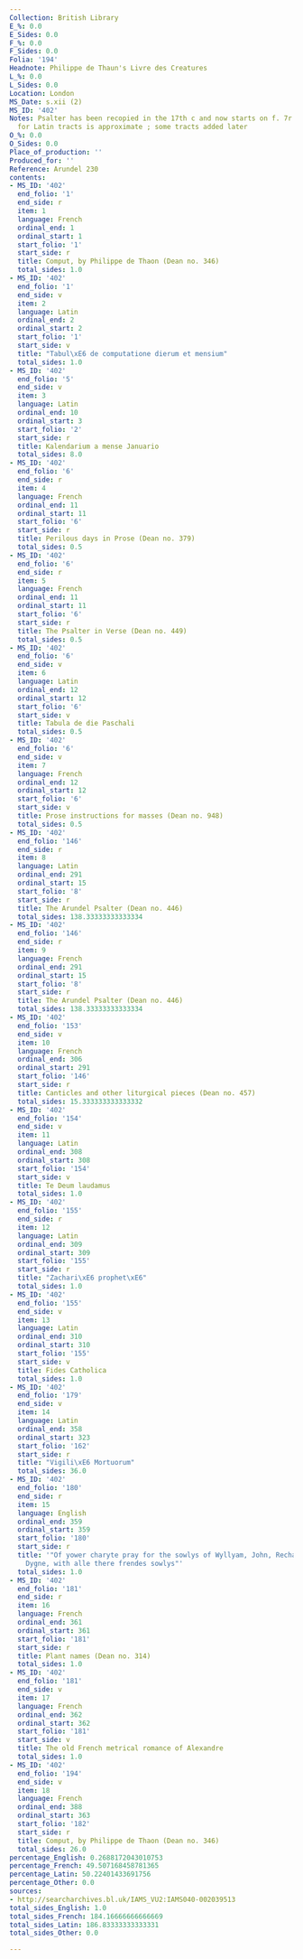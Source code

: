 ```yaml
---
Collection: British Library
E_%: 0.0
E_Sides: 0.0
F_%: 0.0
F_Sides: 0.0
Folia: '194'
Headnote: Philippe de Thaun's Livre des Creatures
L_%: 0.0
L_Sides: 0.0
Location: London
MS_Date: s.xii (2)
MS_ID: '402'
Notes: Psalter has been recopied in the 17th c and now starts on f. 7r ; foliation
  for Latin tracts is approximate ; some tracts added later
O_%: 0.0
O_Sides: 0.0
Place_of_production: ''
Produced_for: ''
Reference: Arundel 230
contents:
- MS_ID: '402'
  end_folio: '1'
  end_side: r
  item: 1
  language: French
  ordinal_end: 1
  ordinal_start: 1
  start_folio: '1'
  start_side: r
  title: Comput, by Philippe de Thaon (Dean no. 346)
  total_sides: 1.0
- MS_ID: '402'
  end_folio: '1'
  end_side: v
  item: 2
  language: Latin
  ordinal_end: 2
  ordinal_start: 2
  start_folio: '1'
  start_side: v
  title: "Tabul\xE6 de computatione dierum et mensium"
  total_sides: 1.0
- MS_ID: '402'
  end_folio: '5'
  end_side: v
  item: 3
  language: Latin
  ordinal_end: 10
  ordinal_start: 3
  start_folio: '2'
  start_side: r
  title: Kalendarium a mense Januario
  total_sides: 8.0
- MS_ID: '402'
  end_folio: '6'
  end_side: r
  item: 4
  language: French
  ordinal_end: 11
  ordinal_start: 11
  start_folio: '6'
  start_side: r
  title: Perilous days in Prose (Dean no. 379)
  total_sides: 0.5
- MS_ID: '402'
  end_folio: '6'
  end_side: r
  item: 5
  language: French
  ordinal_end: 11
  ordinal_start: 11
  start_folio: '6'
  start_side: r
  title: The Psalter in Verse (Dean no. 449)
  total_sides: 0.5
- MS_ID: '402'
  end_folio: '6'
  end_side: v
  item: 6
  language: Latin
  ordinal_end: 12
  ordinal_start: 12
  start_folio: '6'
  start_side: v
  title: Tabula de die Paschali
  total_sides: 0.5
- MS_ID: '402'
  end_folio: '6'
  end_side: v
  item: 7
  language: French
  ordinal_end: 12
  ordinal_start: 12
  start_folio: '6'
  start_side: v
  title: Prose instructions for masses (Dean no. 948)
  total_sides: 0.5
- MS_ID: '402'
  end_folio: '146'
  end_side: r
  item: 8
  language: Latin
  ordinal_end: 291
  ordinal_start: 15
  start_folio: '8'
  start_side: r
  title: The Arundel Psalter (Dean no. 446)
  total_sides: 138.33333333333334
- MS_ID: '402'
  end_folio: '146'
  end_side: r
  item: 9
  language: French
  ordinal_end: 291
  ordinal_start: 15
  start_folio: '8'
  start_side: r
  title: The Arundel Psalter (Dean no. 446)
  total_sides: 138.33333333333334
- MS_ID: '402'
  end_folio: '153'
  end_side: v
  item: 10
  language: French
  ordinal_end: 306
  ordinal_start: 291
  start_folio: '146'
  start_side: r
  title: Canticles and other liturgical pieces (Dean no. 457)
  total_sides: 15.333333333333332
- MS_ID: '402'
  end_folio: '154'
  end_side: v
  item: 11
  language: Latin
  ordinal_end: 308
  ordinal_start: 308
  start_folio: '154'
  start_side: v
  title: Te Deum laudamus
  total_sides: 1.0
- MS_ID: '402'
  end_folio: '155'
  end_side: r
  item: 12
  language: Latin
  ordinal_end: 309
  ordinal_start: 309
  start_folio: '155'
  start_side: r
  title: "Zachari\xE6 prophet\xE6"
  total_sides: 1.0
- MS_ID: '402'
  end_folio: '155'
  end_side: v
  item: 13
  language: Latin
  ordinal_end: 310
  ordinal_start: 310
  start_folio: '155'
  start_side: v
  title: Fides Catholica
  total_sides: 1.0
- MS_ID: '402'
  end_folio: '179'
  end_side: v
  item: 14
  language: Latin
  ordinal_end: 358
  ordinal_start: 323
  start_folio: '162'
  start_side: r
  title: "Vigili\xE6 Mortuorum"
  total_sides: 36.0
- MS_ID: '402'
  end_folio: '180'
  end_side: r
  item: 15
  language: English
  ordinal_end: 359
  ordinal_start: 359
  start_folio: '180'
  start_side: r
  title: '"Of yower charyte pray for the sowlys of Wyllyam, John, Recharde, and Elyzabeth
    Dygne, with alle there frendes sowlys"'
  total_sides: 1.0
- MS_ID: '402'
  end_folio: '181'
  end_side: r
  item: 16
  language: French
  ordinal_end: 361
  ordinal_start: 361
  start_folio: '181'
  start_side: r
  title: Plant names (Dean no. 314)
  total_sides: 1.0
- MS_ID: '402'
  end_folio: '181'
  end_side: v
  item: 17
  language: French
  ordinal_end: 362
  ordinal_start: 362
  start_folio: '181'
  start_side: v
  title: The old French metrical romance of Alexandre
  total_sides: 1.0
- MS_ID: '402'
  end_folio: '194'
  end_side: v
  item: 18
  language: French
  ordinal_end: 388
  ordinal_start: 363
  start_folio: '182'
  start_side: r
  title: Comput, by Philippe de Thaon (Dean no. 346)
  total_sides: 26.0
percentage_English: 0.2688172043010753
percentage_French: 49.507168458781365
percentage_Latin: 50.22401433691756
percentage_Other: 0.0
sources:
- http://searcharchives.bl.uk/IAMS_VU2:IAMS040-002039513
total_sides_English: 1.0
total_sides_French: 184.16666666666669
total_sides_Latin: 186.83333333333331
total_sides_Other: 0.0

---
```

